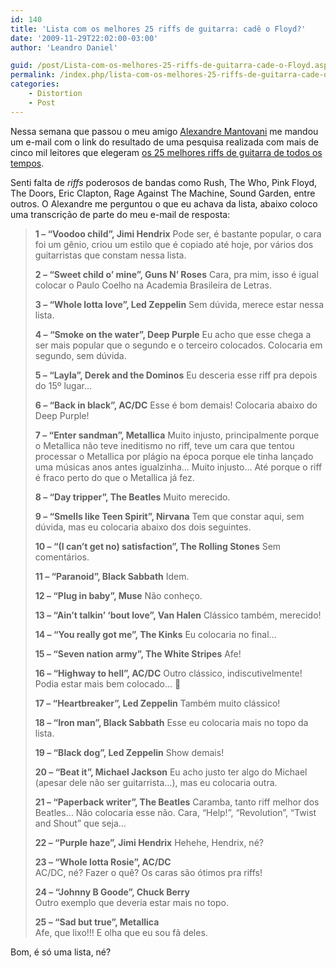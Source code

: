 ```yaml
---
id: 140
title: 'Lista com os melhores 25 riffs de guitarra: cadê o Floyd?'
date: '2009-11-29T22:02:00-03:00'
author: 'Leandro Daniel'

guid: /post/Lista-com-os-melhores-25-riffs-de-guitarra-cade-o-Floyd.aspx
permalink: /index.php/lista-com-os-melhores-25-riffs-de-guitarra-cade-o-floyd/
categories:
    - Distortion
    - Post
---
```


Nessa semana que passou o meu amigo [Alexandre Mantovani](http://system.mantov.net) me mandou um e-mail com o link do resultado de uma pesquisa realizada com mais de cinco mil leitores que elegeram [os 25 melhores riffs de guitarra de todos os tempos](http://g1.globo.com/Noticias/Musica/0,,MUL1394469-7085,00-MUSICA+DE+JIMI+HENDRIX+TEM+MELHOR+RIFF+DE+GUITARRA+DE+TODOS+OS+TEMPOS.htm).

Senti falta de *riffs* poderosos de bandas como Rush, The Who, Pink Floyd, The Doors, Eric Clapton, Rage Against The Machine, Sound Garden, entre outros. O Alexandre me perguntou o que eu achava da lista, abaixo coloco uma transcrição de parte do meu e-mail de resposta:

> **1 – “Voodoo child”, Jimi Hendrix** Pode ser, é bastante popular, o cara foi um gênio, criou um estilo que é copiado até hoje, por vários dos guitarristas que constam nessa lista.
> 
> **2 – “Sweet child o’ mine”, Guns N’ Roses** Cara, pra mim, isso é igual colocar o Paulo Coelho na Academia Brasileira de Letras.
> 
> **3 – “Whole lotta love”, Led Zeppelin** Sem dúvida, merece estar nessa lista.
> 
> **4 – “Smoke on the water”, Deep Purple** Eu acho que esse chega a ser mais popular que o segundo e o terceiro colocados. Colocaria em segundo, sem dúvida.
> 
> **5 – “Layla”, Derek and the Dominos** Eu desceria esse riff pra depois do 15º lugar…
> 
> **6 – “Back in black”, AC/DC** Esse é bom demais! Colocaria abaixo do Deep Purple!
> 
> **7 – “Enter sandman”, Metallica** Muito injusto, principalmente porque o Metallica não teve ineditismo no riff, teve um cara que tentou processar o Metallica por plágio na época porque ele tinha lançado uma músicas anos antes igualzinha… Muito injusto… Até porque o riff é fraco perto do que o Metallica já fez.
> 
> **8 – “Day tripper”, The Beatles** Muito merecido.
> 
> **9 – “Smells like Teen Spirit”, Nirvana** Tem que constar aqui, sem dúvida, mas eu colocaria abaixo dos dois seguintes.
> 
> **10 – “(I can’t get no) satisfaction”, The Rolling Stones** Sem comentários.
> 
> **11 – “Paranoid”, Black Sabbath** Idem.
> 
> **12 – “Plug in baby”, Muse** Não conheço.
> 
> **13 – “Ain’t talkin’ ‘bout love”, Van Halen** Clássico também, merecido!
> 
> **14 – “You really got me”, The Kinks** Eu colocaria no final…
> 
> **15 – “Seven nation army”, The White Stripes** Afe!
> 
> **16 – “Highway to hell”, AC/DC** Outro clássico, indiscutivelmente! Podia estar mais bem colocado… 🙂
> 
> **17 – “Heartbreaker”, Led Zeppelin** Também muito clássico!
> 
> **18 – “Iron man”, Black Sabbath** Esse eu colocaria mais no topo da lista.
> 
> **19 – “Black dog”, Led Zeppelin** Show demais!
> 
> **20 – “Beat it”, Michael Jackson** Eu acho justo ter algo do Michael (apesar dele não ser guitarrista…), mas eu colocaria outra.
> 
> **21 – “Paperback writer”, The Beatles** Caramba, tanto riff melhor dos Beatles… Não colocaria esse não. Cara, “Help!”, “Revolution”, “Twist and Shout” que seja…
> 
> **22 – “Purple haze”, Jimi Hendrix** Hehehe, Hendrix, né?
> 
> **23 – “Whole lotta Rosie”, AC/DC**    
> AC/DC, né? Fazer o quê? Os caras são ótimos pra riffs!
> 
> **24 – “Johnny B Goode”, Chuck Berry**    
> Outro exemplo que deveria estar mais no topo.
> 
> **25 – “Sad but true”, Metallica**    
> Afe, que lixo!!! E olha que eu sou fã deles.

Bom, é só uma lista, né?